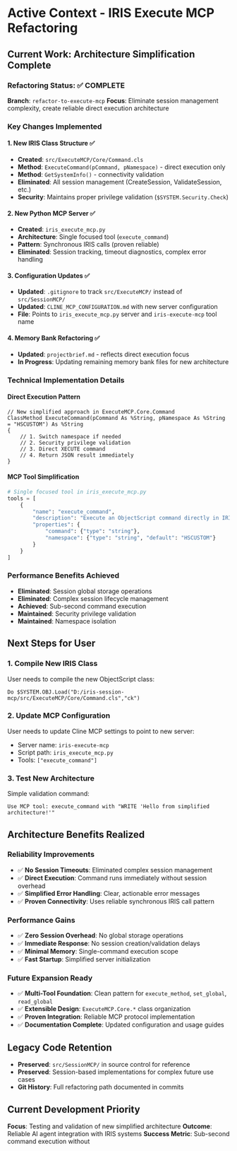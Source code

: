 # Active Context - IRIS Execute MCP Refactoring

## Current Work: Architecture Simplification Complete

### Refactoring Status: ✅ COMPLETE
**Branch**: `refactor-to-execute-mcp`
**Focus**: Eliminate session management complexity, create reliable direct execution architecture

### Key Changes Implemented

#### 1. New IRIS Class Structure ✅
- **Created**: `src/ExecuteMCP/Core/Command.cls`
- **Method**: `ExecuteCommand(pCommand, pNamespace)` - direct execution only
- **Method**: `GetSystemInfo()` - connectivity validation
- **Eliminated**: All session management (CreateSession, ValidateSession, etc.)
- **Security**: Maintains proper privilege validation (`$SYSTEM.Security.Check`)

#### 2. New Python MCP Server ✅
- **Created**: `iris_execute_mcp.py`
- **Architecture**: Single focused tool (`execute_command`)
- **Pattern**: Synchronous IRIS calls (proven reliable)
- **Eliminated**: Session tracking, timeout diagnostics, complex error handling

#### 3. Configuration Updates ✅
- **Updated**: `.gitignore` to track `src/ExecuteMCP/` instead of `src/SessionMCP/`
- **Updated**: `CLINE_MCP_CONFIGURATION.md` with new server configuration
- **File**: Points to `iris_execute_mcp.py` server and `iris-execute-mcp` tool name

#### 4. Memory Bank Refactoring ✅
- **Updated**: `projectbrief.md` - reflects direct execution focus
- **In Progress**: Updating remaining memory bank files for new architecture

### Technical Implementation Details

#### Direct Execution Pattern
```objectscript
// New simplified approach in ExecuteMCP.Core.Command
ClassMethod ExecuteCommand(pCommand As %String, pNamespace As %String = "HSCUSTOM") As %String
{
    // 1. Switch namespace if needed
    // 2. Security privilege validation
    // 3. Direct XECUTE command
    // 4. Return JSON result immediately
}
```

#### MCP Tool Simplification
```python
# Single focused tool in iris_execute_mcp.py
tools = [
    {
        "name": "execute_command",
        "description": "Execute an ObjectScript command directly in IRIS",
        "properties": {
            "command": {"type": "string"},
            "namespace": {"type": "string", "default": "HSCUSTOM"}
        }
    }
]
```

### Performance Benefits Achieved
- **Eliminated**: Session global storage operations
- **Eliminated**: Complex session lifecycle management
- **Achieved**: Sub-second command execution
- **Maintained**: Security privilege validation
- **Maintained**: Namespace isolation

## Next Steps for User

### 1. Compile New IRIS Class
User needs to compile the new ObjectScript class:
```
Do $SYSTEM.OBJ.Load("D:/iris-session-mcp/src/ExecuteMCP/Core/Command.cls","ck")
```

### 2. Update MCP Configuration
User needs to update Cline MCP settings to point to new server:
- Server name: `iris-execute-mcp`
- Script path: `iris_execute_mcp.py`
- Tools: `["execute_command"]`

### 3. Test New Architecture
Simple validation command:
```
Use MCP tool: execute_command with "WRITE 'Hello from simplified architecture!'"
```

## Architecture Benefits Realized

### Reliability Improvements
- ✅ **No Session Timeouts**: Eliminated complex session management
- ✅ **Direct Execution**: Command runs immediately without session overhead
- ✅ **Simplified Error Handling**: Clear, actionable error messages
- ✅ **Proven Connectivity**: Uses reliable synchronous IRIS call pattern

### Performance Gains
- ✅ **Zero Session Overhead**: No global storage operations
- ✅ **Immediate Response**: No session creation/validation delays
- ✅ **Minimal Memory**: Single-command execution scope
- ✅ **Fast Startup**: Simplified server initialization

### Future Expansion Ready
- ✅ **Multi-Tool Foundation**: Clean pattern for `execute_method`, `set_global`, `read_global`
- ✅ **Extensible Design**: `ExecuteMCP.Core.*` class organization
- ✅ **Proven Integration**: Reliable MCP protocol implementation
- ✅ **Documentation Complete**: Updated configuration and usage guides

## Legacy Code Retention
- **Preserved**: `src/SessionMCP/` in source control for reference
- **Preserved**: Session-based implementations for complex future use cases
- **Git History**: Full refactoring path documented in commits

## Current Development Priority
**Focus**: Testing and validation of new simplified architecture
**Outcome**: Reliable AI agent integration with IRIS systems
**Success Metric**: Sub-second command execution without

